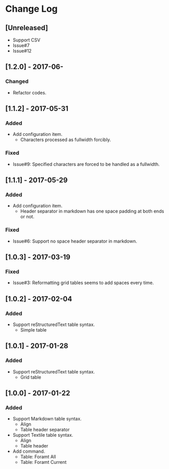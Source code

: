 # Change Log

## [Unreleased]

* Support CSV
* Issue#7
* Issue#12

## [1.2.0] - 2017-06-

### Changed

* Refactor codes.

## [1.1.2] - 2017-05-31

### Added

* Add configuration item.
    * Characters processed as fullwidth forcibly.

### Fixed

* Issue#9: Specified characters are forced to be handled as a fullwidth.

## [1.1.1] - 2017-05-29

### Added

* Add configuration item.
    * Header separator in markdown has one space padding at both ends or not.

### Fixed

* Issue#6: Support no space header separator in markdown.

## [1.0.3] - 2017-03-19

### Fixed

* Issue#3: Reformatting grid tables seems to add spaces every time.

## [1.0.2] - 2017-02-04

### Added

* Support reStructuredText table syntax.
    * Simple table

## [1.0.1] - 2017-01-28

### Added

* Support reStructuredText table syntax.
    * Grid table

## [1.0.0] - 2017-01-22

### Added

* Support Markdown table syntax.
    * Align
    * Table header separator
* Support Textile table syntax.
    * Align
    * Table header
* Add command.
    * Table: Foramt All
    * Table: Foramt Current
